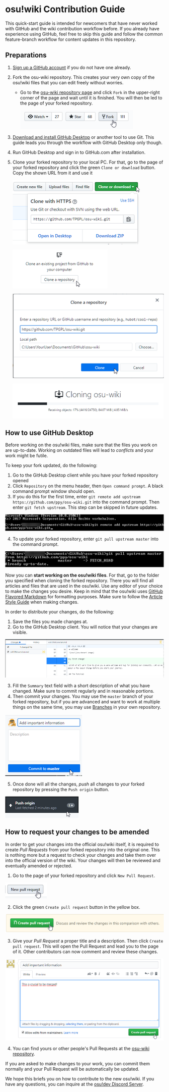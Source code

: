 osu!wiki Contribution Guide
========================

This quick-start guide is intended for newcomers that have never worked with GitHub and the wiki contribution workflow before. If you already have experience using GitHub, feel free to skip this guide and follow the common feature-branch workflow for content updates in this repository.

## Preparations

1. [Sign up a GitHub account](https://github.com/join?source=header-home) if you do not have one already.
2. Fork the osu-wiki repository. This creates your very own copy of the osu!wiki files that you can edit freely without worries.
    - Go to the [osu-wiki repository page](https://github.com/ppy/osu-wiki) and click `Fork` in the upper-right corner of the page and wait until it is finished. You will then be led to the page of your forked repository.

      ![](img/fork-repository.png "Click the Fork button to make your own copy")

3. [Download and install GitHub Desktop](https://desktop.github.com) or another tool to use Git. This guide leads you through the workflow with GitHub Desktop only though.
4. Run GitHub Desktop and sign in to GitHub.com after installation.
5. Clone your forked repository to your local PC. For that, go to the page of your forked repository and click the green `Clone or download` button. Copy the shown URL from it and use it

    ![](img/clone-repository-1.png "Get the URL from your forked repository page")

    ![](img/clone-repository-2.png "Click the 'Clone a repository' button")

    ![](img/clone-repository-3.png "Enter the URL to the repository")

    ![](img/clone-repository-4.png "Cloning the repository might take a while")

## How to use GitHub Desktop

Before working on the osu!wiki files, make sure that the files you work on are up-to-date. Working on outdated files will lead to *conflicts* and your work might be futile.

To keep your fork updated, do the following:

1. Go to the GitHub Desktop client while you have your forked repository opened
2. Click `Repository` on the menu header, then `Open command prompt`. A black command prompt window should open.
3. If you do this for the first time, enter `git remote add upstream https://github.com/ppy/osu-wiki.git` into the command prompt. Then enter `git fetch upstream`. This step can be skipped in future updates.

  ![](img/command-prompt-1.png "Enter the mentioned commands into the command prompt and press ENTER")

4. To update your forked repository, enter `git pull upstream master` into the command prompt.

  ![](img/command-prompt-2.png "Enter the command and your fork will be updated")

Now you can **start working on the osu!wiki files**. For that, go to the folder you specified when cloning the forked repository. There you will find all articles and files that are used in the osu!wiki. Use any editor of your choice to make the changes you desire. Keep in mind that the osu!wiki uses [GitHub Flavored Markdown](https://guides.github.com/features/mastering-markdown/) for formatting purposes. Make sure to follow the [Article Style Guide](/wiki/Article_Style_Guide) when making changes.

In order to distribute your changes, do the following:

1. Save the files you made changes at.
2. Go to the GitHub Desktop client. You will notice that your changes are visible.

  ![](img/commit-changes-1.png "The left side shows the files affected, the right side the change to the file selected")

3. Fill the `Summary` text field with a short description of what you have changed. Make sure to commit regularly and in reasonable portions.
4. Then commit your changes. You may use the `master` branch of your forked repository, but if you are advanced and want to work at multiple things on the same time, you may use [Branches](https://guides.github.com/introduction/flow/) in your own repository.

  ![](img/commit-changes-2.png "Committing the changes saves them to the repository.")

5. Once done will all the changes, *push* all changes to your forked repository by pressing the `Push origin` button.

  ![](img/push-commits.png "Pressing this button will upload all changes to GitHub")

## How to request your changes to be amended

In order to get your changes into the official osu!wiki itself, it is required to create *Pull Requests* from your forked repository into the original one. This is nothing more but a request to check your changes and take them over into the official version of the wiki. Your changes will then be reviewed and eventually amended or rejected.

1. Go to the page of your forked repository and click `New Pull Request`.

  ![](img/pr-1.png)

2. Click the green `Create pull request` button in the yellow box.

  ![](img/pr-2.png)

3. Give your *Pull Request* a proper title and a description. Then click `Create pull request`. This will open the Pull Request and lead you to the page of it. Other contributors can now comment and review these changes.

  ![](img/pr-3.png)

4. You can find yours or other people's Pull Requests at the [osu-wiki repository](https://github.com/ppy/osu-wiki/pulls).

If you are asked to make changes to your work, you can commit them normally and your Pull Request will be automatically be updated.

We hope this briefs you on how to contribute to the new osu!wiki. If you have any questions, you can inquire at the [osu!dev Discord Server](https://discord.gg/ppy).
